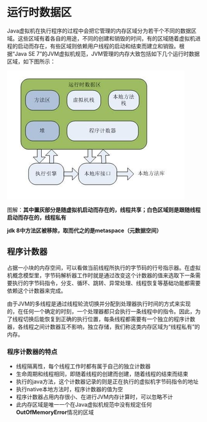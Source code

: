 # 运行时数据区

Java虚拟机在执行程序的过程中会把它管理的内存区域分为若干个不同的数据区域。这些区域有着各自的用途，不同的创建和销毁的时间，有的区域随着虚拟机进程的启动而存在，有些区域则依赖用户线程的启动和结束而建立和销毁。根据“Java SE 7”的JVM虚拟机规范，JVM管理的内存大致包括如下几个运行时数据区域，如下图所示：

![img](运行时数据区.assets/1326194-20180426163347176-898005313.png)

图解：**其中置灰部分是随虚拟机启动而存在的，线程共享；白色区域则是跟随线程启动而存在的，线程私有**

**jdk 8中方法区被移除，取而代之的是metaspace（元数据空间）**

## 程序计数器

占据一小块的内存空间，可以看做当前线程所执行的字节码的行号指示器。在虚拟机概念模型里，字节码解析器工作时就是通过改变这个计数器的值来选取下一条需要执行的字节码指令，分支、循环、跳转、异常处理、线程恢复等基础功能都需要依赖这个计数器来完成。

由于JVM的多线程是通过线程轮流切换并分配到处理器执行时间的方式来实现的，在任何一个确定的时刻，一个处理器都只会执行一条线程中的指令。因此，为了线程切换后能恢复到正确的执行位置，每条线程都需要有一个独立的程序计数器，各线程之间计数器互不影响，独立存储，我们称这类内存区域为“线程私有”的内存。

### 程序计数器的特点

- 线程隔离性，每个线程工作时都有属于自己的独立计数器
- 生命周期和线程相同，即随着线程的创建而创建，随着线程的结束而结束
- 执行的java方法，这个计数器记录的则是正在执行的虚拟机字节码指令的地址
- 执行native本地方法时，程序计数器的值为空
- 程序计数器占用内存很小、在进行JVM内存计算时，可以忽略不计
- 此内存区域是唯一一个在Java虚拟机规范中没有规定任何**OutOfMemoryError**情况的区域



























